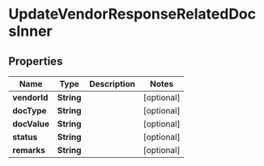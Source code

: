 

# UpdateVendorResponseRelatedDocsInner


## Properties

| Name | Type | Description | Notes |
|------------ | ------------- | ------------- | -------------|
|**vendorId** | **String** |  |  [optional] |
|**docType** | **String** |  |  [optional] |
|**docValue** | **String** |  |  [optional] |
|**status** | **String** |  |  [optional] |
|**remarks** | **String** |  |  [optional] |



